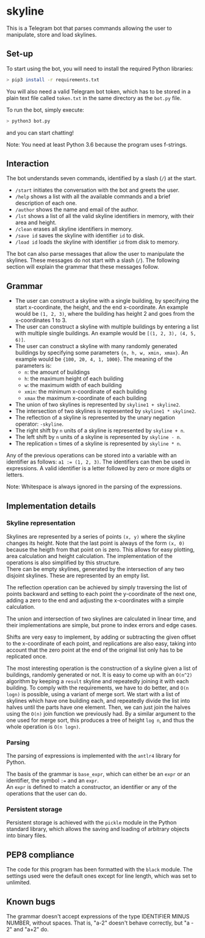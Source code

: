 # skyline

This is a Telegram bot that parses commands allowing the user to manipulate, store and load skylines.

## Set-up

To start using the bot, you will need to install the required Python libraries:

```bash
> pip3 install -r requirements.txt
```

You will also need a valid Telegram bot token, which has to be stored in a plain text file called `token.txt` in the same directory as the `bot.py` file.

To run the bot, simply execute:

```bash
> python3 bot.py
```

and you can start chatting!

Note: You need at least Python 3.6 because the program uses f-strings.

## Interaction

The bot understands seven commands, identified by a slash (`/`) at the start.

* `/start` initiates the conversation with the bot and greets the user.
* `/help` shows a list with all the available commands and a brief description of each one.
* `/author` shows the name and email of the author.
* `/lst` shows a list of all the valid skyline identifiers in memory, with their area and height.
* `/clean` erases all skyline identifiers in memory.
* `/save id` saves the skyline with identifier `id` to disk.
* `/load id` loads the skyline with identifier `id` from disk to memory.

The bot can also parse messages that allow the user to manipulate the skylines. These messages do not start with a slash (`/`). The following section will explain the grammar that these messages follow.

## Grammar

* The user can construct a skyline with a single building, by specifying the start x-coordinate, the height, and the end x-coordinate. An example would be `(1, 2, 3)`, where the building has height 2 and goes from the x-coordinates 1 to 3.
* The user can construct a skyline with multiple buildings by entering a list with multiple single buildings. An example would be `[(1, 2, 3), (4, 5, 6)]`.
* The user can construct a skyline with many randomly generated buildings by specifying some parameters `{n, h, w, xmin, xmax}`. An example would be `{100, 20, 4, 1, 1000}`. The meaning of the parameters is:
  * `n`: the amount of buildings
  * `h`: the maximum height of each building
  * `w`: the maximum width of each building
  * `xmin`: the minimum x-coordinate of each building
  * `xmax` the maximum x-coordinate of each building
* The union of two skylines is represented by `skyline1 + skyline2`.
* The intersection of two skylines is represented by `skyline1 * skyline2`.
* The reflection of a skyline is represented by the unary negation operator: `-skyline`.
* The right shift by `n` units of a skyline is represented by `skyline + n`.
* The left shift by `n` units of a skyline is represented by `skyline - n`.
* The replication `n` times of a skyline is represented by `skyline * n`.

Any of the previous operations can be stored into a variable with an identifier as follows: `a1 := (1, 2, 3)`. The identifiers can then be used in expressions. A valid identifier is a letter followed by zero or more digits or letters.

Note: Whitespace is always ignored in the parsing of the expressions.

## Implementation details

### Skyline representation

Skylines are represented by a series of points `(x, y)` where the skyline changes its height. Note that the last point is always of the form `(x, 0)` because the heigth from that point on is zero. This allows for easy plotting, area calculation and height calculation. The implementation of the operations is also simplified by this structure.  
There can be empty skylines, generated by the intersection of any two disjoint skylines. These are represented by an empty list.

The reflection operation can be achieved by simply traversing the list of points backward and setting to each point the y-coordinate of the next one, adding a zero to the end and adjusting the x-coordinates with a simple calculation.

The union and intersection of two skylines are calculated in linear time, and their implementations are simple, but prone to index errors and edge cases. 

Shifts are very easy to implement, by adding or subtracting the given offset to the x-coordinate of each point, and replications are also easy, taking into account that the zero point at the end of the original list only has to be replicated once.

The most interesting operation is the construction of a skyline given a list of buildings, randomly generated or not. It is easy to come up with an `O(n^2)` algorithm by keeping a `result` skyline and repeatedly joining it with each building. To comply with the requirements, we have to do better, and `O(n logn)` is possible, using a variant of merge sort. We start with a list of skylines which have one building each, and repeatedly divide the list into halves until the parts have one element. Then, we can just join the halves using the `O(n)` join function we previously had. By a similar argument to the one used for merge sort, this produces a tree of height `log n`, and thus the whole operation is `O(n logn)`.

### Parsing

The parsing of expressions is implemented with the `antlr4` library for Python. 

The basis of the grammar is `base_expr`, which can either be an `expr` or an identifier, the symbol `:=` and an `expr`.  
An `expr` is defined to match a constructor, an identifier or any of the operations that the user can do.

### Persistent storage

Persistent storage is achieved with the `pickle` module in the Python standard library, which allows the saving and loading of arbitrary objects into binary files.

## PEP8 compliance

The code for this program has been formatted with the `black` module. The settings used were the default ones except for line length, which was set to unlimited.

## Known bugs

The grammar doesn't accept expressions of the type IDENTIFIER MINUS NUMBER, without spaces. That is, "a-2" doesn't behave correctly, but "a - 2" and "a+2" do.

